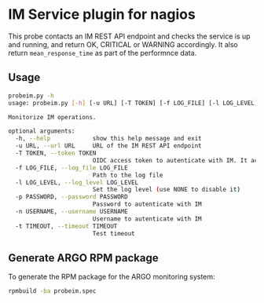 # IM Service plugin for nagios

This probe contacts an IM REST API endpoint and checks the service is up and running,
and return OK, CRITICAL or WARNING accordingly. It also return ``mean_response_time``
as part of the performnce data.

## Usage

```sh
probeim.py -h
usage: probeim.py [-h] [-u URL] [-T TOKEN] [-f LOG_FILE] [-l LOG_LEVEL] [-p PASSWORD] [-n USERNAME] [-t TIMEOUT]

Monitorize IM operations.

optional arguments:
  -h, --help            show this help message and exit
  -u URL, --url URL     URL of the IM REST API endpoint
  -T TOKEN, --token TOKEN
                        OIDC access token to autenticate with IM. It accepts the token or the path of a file with the token
  -f LOG_FILE, --log_file LOG_FILE
                        Path to the log file
  -l LOG_LEVEL, --log_level LOG_LEVEL
                        Set the log level (use NONE to disable it)
  -p PASSWORD, --password PASSWORD
                        Password to autenticate with IM
  -n USERNAME, --username USERNAME
                        Username to autenticate with IM
  -t TIMEOUT, --timeout TIMEOUT
                        Test timeout
```

## Generate ARGO RPM package

To generate the RPM package for the ARGO monitoring system:

```sh
rpmbuild -ba probeim.spec
```